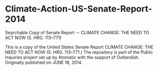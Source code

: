 # Climate-Action-US-Senate-Report-2014
Searchable Copy of Senate Report -- CLIMATE CHANGE: THE NEED TO ACT NOW (S. HRG. 113–771) 

This is a copy of the United States Senate Report CLIMATE CHANGE: THE NEED TO ACT NOW (S. HRG. 113–771.) The repository is part of the Public Inquiries project set up by Atomatic with the support of Outlandish. Originally published on JUNE 18, 2014. 
